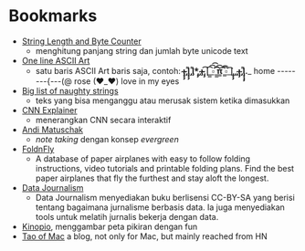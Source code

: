 # Bookmarks

- [String Length and Byte Counter](https://mothereff.in/byte-counter)
  - menghitung panjang string dan jumlah byte unicode text
- [One line ASCII Art](https://1lineart.kulaone.com/#/)
  - satu baris ASCII Art baris saja, contoh:
  __̴ı̴̴̡̡̡ ̡͌l̡̡̡ ̡͌l̡*̡̡ ̴̡ı̴̴̡ ̡̡͡|̲̲̲͡͡͡ ̲▫̲͡ ̲̲̲͡͡π̲̲͡͡ ̲̲͡▫̲̲͡͡ ̲|̡̡̡ ̡ ̴̡ı̴̡̡ ̡͌l̡̡̡̡.___ home
  --------{---(@ rose
  (♥_♥) love in my eyes
- [Big list of naughty strings](https://github.com/minimaxir/big-list-of-naughty-strings/blob/master/blns.txt)
  - teks yang bisa menganggu atau merusak sistem ketika dimasukkan
- [CNN Explainer](https://poloclub.github.io/cnn-explainer/)
  - menerangkan CNN secara interaktif
- [Andi Matuschak](https://notes.andymatuschak.org/About_these_notes)
  - *note taking* dengan konsep *evergreen*
- [FoldnFly](https://www.foldnfly.com/)
  - A database of paper airplanes with easy to follow folding instructions, video tutorials and printable folding plans. Find the best paper airplanes that fly the furthest and stay aloft the longest.
- [Data Journalism](https://datajournalism.com/)
  - Data Journalism menyediakan buku berlisensi CC-BY-SA yang berisi tentang bagaimana jurnalisme berbasis data. Ia juga menyediakan tools untuk melatih jurnalis bekerja dengan data.
- [Kinopio](https://kinopio.club/), menggambar peta pikiran dengan fun
- [Tao of Mac](https://taoofmac.com/space) a blog, not only for Mac, but mainly reached from HN
